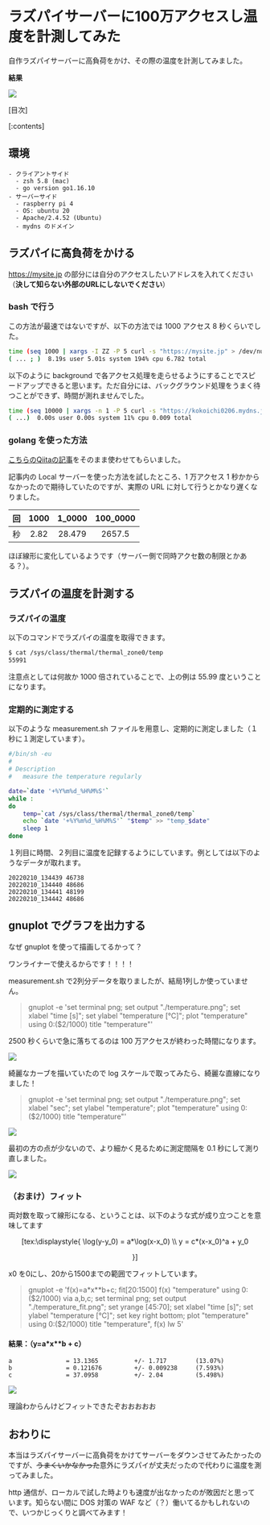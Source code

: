 # ラズパイサーバーに100万アクセスし温度を計測してみた

自作ラズパイサーバーに高負荷をかけ、その際の温度を計測してみました。

**結果**

![](img/temperature_normal.png)

[目次]

[:contents]

## 環境
```
- クライアントサイド
  - zsh 5.8 (mac)
  - go version go1.16.10
- サーバーサイド
  - raspberry pi 4
  - OS: ubuntu 20
  - Apache/2.4.52 (Ubuntu)
  - mydns のドメイン
```


## ラズパイに高負荷をかける
https://mysite.jp の部分には自分のアクセスしたいアドレスを入れてください（**決して知らない外部のURLにしないでください**）

### bash で行う
この方法が最速ではないですが、以下の方法では 1000 アクセス 8 秒くらいでした。

``` sh
time (seq 1000 | xargs -I ZZ -P 5 curl -s "https://mysite.jp" > /dev/null)                                                                                                             
( ... ; )  8.19s user 5.01s system 194% cpu 6.782 total
```

以下のように background で各アクセス処理を走らせるようにすることでスピードアップできると思います。ただ自分には、バックグラウンド処理をうまく待つことができず、時間が測れませんでした。

``` sh
time (seq 10000 | xargs -n 1 -P 5 curl -s "https://kokoichi0206.mydns.jp" > /dev/null 2>&1 &)
( ...)  0.00s user 0.00s system 11% cpu 0.009 total
```

### golang を使った方法
[こちらのQiitaの記事](https://qiita.com/Azunyan1111/items/a1b6c58dc868814efb51)をそのまま使わせてもらいました。

記事内の Local サーバーを使った方法を試したところ、1 万アクセス 1 秒かからなかったので期待していたのですが、実際の URL に対して行うとかなり遅くなりました。

| 回 | 1000 | 1_0000 | 100_0000 |
| :---: | :---: | :---: | :---: |
| 秒 | 2.82 | 28.479 | 2657.5 |

ほぼ線形に変化しているようです（サーバー側で同時アクセ数の制限とかある？）。



## ラズパイの温度を計測する

### ラズパイの温度
以下のコマンドでラズパイの温度を取得できます。

```sh
$ cat /sys/class/thermal/thermal_zone0/temp
55991
```

注意点としては何故か 1000 倍されていることで、上の例は 55.99 度ということになります。

### 定期的に測定する
以下のような measurement.sh ファイルを用意し、定期的に測定しました（１秒に１測定しています）。

``` sh
#/bin/sh -eu
#
# Description
#   measure the temperature regularly

date=`date '+%Y%m%d_%H%M%S'`
while :
do
    temp=`cat /sys/class/thermal/thermal_zone0/temp`
    echo `date '+%Y%m%d_%H%M%S'` "$temp" >> "temp_$date"
    sleep 1
done
```

１列目に時間、２列目に温度を記録するようにしています。例としては以下のようなデータが取れます。

```
20220210_134439 46738
20220210_134440 48686
20220210_134441 48199
20220210_134442 48686
```


## gnuplot でグラフを出力する
なぜ gnuplot を使って描画してるかって？

ワンライナーで使えるからです！！！！

measurement.sh で2列分データを取りましたが、結局1列しか使っていません。


> gnuplot -e 'set terminal png; set output "./temperature.png"; set xlabel "time [s]"; set ylabel "temperature [°C]"; plot "temperature" using 0:($2/1000) title "temperature"'


2500 秒くらいで急に落ちてるのは 100 万アクセスが終わった時間になります。

![](img/temperature_normal.png)

綺麗なカーブを描いていたので log スケールで取ってみたら、綺麗な直線になりました！


> gnuplot -e 'set terminal png; set output "./temperature.png"; set xlabel "sec"; set ylabel "temperature"; plot "temperature" using 0:($2/1000) title "temperature"'

![](img/temperature_log.png)


最初の方の点が少ないので、より細かく見るために測定間隔を 0.1 秒にして測り直しました。

![](img/temperature_detail.png)

### （おまけ）フィット
両対数を取って線形になる、ということは、以下のような式が成り立つことを意味してます

<div align="center">[tex:\displaystyle{
\log(y-y_0) = a*\log(x-x_0) \\
y = c*(x-x_0)^a + y_0

}]</div>

x0 を0にし、20から1500までの範囲でフィットしています。

> gnuplot -e 'f(x)=a*x**b+c; fit[20:1500] f(x) "temperature" using 0:($2/1000) via a,b,c; set terminal png; set output "./temperature_fit.png"; set yrange [45:70]; set xlabel "time [s]"; set ylabel "temperature [°C]"; set key right bottom; plot "temperature" using 0:($2/1000) title "temperature", f(x) lw 5'

#### 結果：（y=a*x**b + c）

```
a               = 13.1365          +/- 1.717        (13.07%)
b               = 0.121676         +/- 0.009238     (7.593%)
c               = 37.0958          +/- 2.04         (5.498%)
```

![](img/temperature_fit.png)

理論わからんけどフィットできたぞおおおおお

## おわりに
本当はラズパイサーバーに高負荷をかけてサーバーをダウンさせてみたかったのですが、~~うまくいかなかった~~意外にラズパイが丈夫だったので代わりに温度を測ってみました。

http 通信が、ローカルで試した時よりも速度が出なかったのが敗因だと思っています。知らない間に DOS 対策の WAF など（？）働いてるかもしれないので、いつかじっくりと調べてみます！
